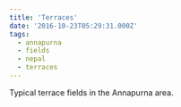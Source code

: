 ```yaml
---
title: 'Terraces'
date: '2016-10-23T05:29:31.000Z'
tags:
  - annapurna
  - fields
  - nepal
  - terraces
---
```


Typical terrace fields in the Annapurna area.

